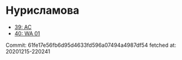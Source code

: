 # Нурисламова
- [39: AC](39.md)
- [40: WA 01](40.md)

Commit: 61fe17e56fb6d95d4633fd596a07494a4987df54
 fetched at: 20201215-220241
